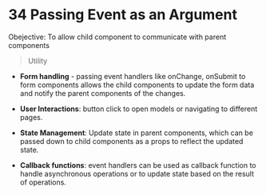 # 34 Passing Event as an Argument

Obejective: To allow child component to communicate with parent components

> Utility

- **Form handling** - passing event handlers like onChange, onSubmit to form components allows the child components to update the form data and notify the parent components of the changes.
        
    
- **User Interactions**: button click to open models or navigating to different pages.
        
- **State Management**: Update state in parent components, which can be passed down to child components as a props to reflect the updated state.
        
- **Callback functions**: event handlers can be used as callback function to handle asynchronous operations or to update state based on the result of operations.